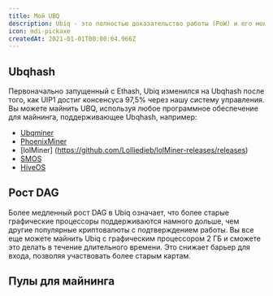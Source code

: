 ```yaml
---
title: Мой UBQ
description: Ubiq - это полностью доказательство работы (PoW) и его можно майнить на графических процессорах потребительского уровня.
icon: mdi-pickaxe
createdAt: 2021-01-01T00:00:04.966Z
---
```


## Ubqhash

Первоначально запущенный с Ethash, Ubiq изменился на Ubqhash после того, как UIP1 достиг консенсуса 97,5% через нашу систему управления. Вы можете майнить UBQ, используя любое программное обеспечение для майнинга, поддерживающее Ubqhash, например:

* [Ubqminer](https://github.com/ubiq/ubqminer/releases)
* [PhoenixMiner](https://bitcointalk.org/index.php?topic=2647654.msg48314178#msg48314178)
* [lolMiner] (https://github.com/Lolliedieb/lolMiner-releases/releases)
* [SMOS](https://simplemining.net/)
* [HiveOS](https://hiveos.farm/)

## Рост DAG

Более медленный рост DAG в Ubiq означает, что более старые графические процессоры поддерживаются намного дольше, чем другие популярные криптовалюты с подтверждением работы. Вы все еще можете майнить Ubiq с графическим процессором 2 ГБ и сможете это делать в течение длительного времени. Это снижает барьер для входа, позволяя участвовать более старым картам.

<dag-growth-chart></dag-growth-chart>

<dag-size></dag-size>

## Пулы для майнинга

<pool-table></pool-table>

